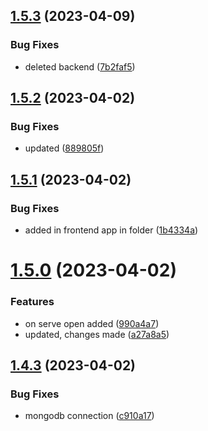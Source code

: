 ## [1.5.3](https://github.com/manthanank/portfolio/compare/v1.5.2...v1.5.3) (2023-04-09)


### Bug Fixes

* deleted backend ([7b2faf5](https://github.com/manthanank/portfolio/commit/7b2faf5116b045ddc3aad7c8256ed24d10ea7091))



## [1.5.2](https://github.com/manthanank/portfolio/compare/v1.5.1...v1.5.2) (2023-04-02)


### Bug Fixes

* updated ([889805f](https://github.com/manthanank/portfolio/commit/889805fcf4050f4f1a03d212e8a4f7ba0ce72a8d))



## [1.5.1](https://github.com/manthanank/portfolio/compare/v1.5.0...v1.5.1) (2023-04-02)


### Bug Fixes

* added in frontend app in folder ([1b4334a](https://github.com/manthanank/portfolio/commit/1b4334a25cae26277a5e4690ca79f1d231587077))



# [1.5.0](https://github.com/manthanank/portfolio/compare/v1.4.3...v1.5.0) (2023-04-02)


### Features

* on serve open added ([990a4a7](https://github.com/manthanank/portfolio/commit/990a4a7b704062b5857d05092a838fc36f543ba9))
* updated, changes made ([a27a8a5](https://github.com/manthanank/portfolio/commit/a27a8a5582660a17a79dac7c188a5c459ad1c98b))



## [1.4.3](https://github.com/manthanank/portfolio/compare/v1.4.2...v1.4.3) (2023-04-02)


### Bug Fixes

* mongodb connection ([c910a17](https://github.com/manthanank/portfolio/commit/c910a17659fa27c0f344b3e5f89269ce63b09e8a))



